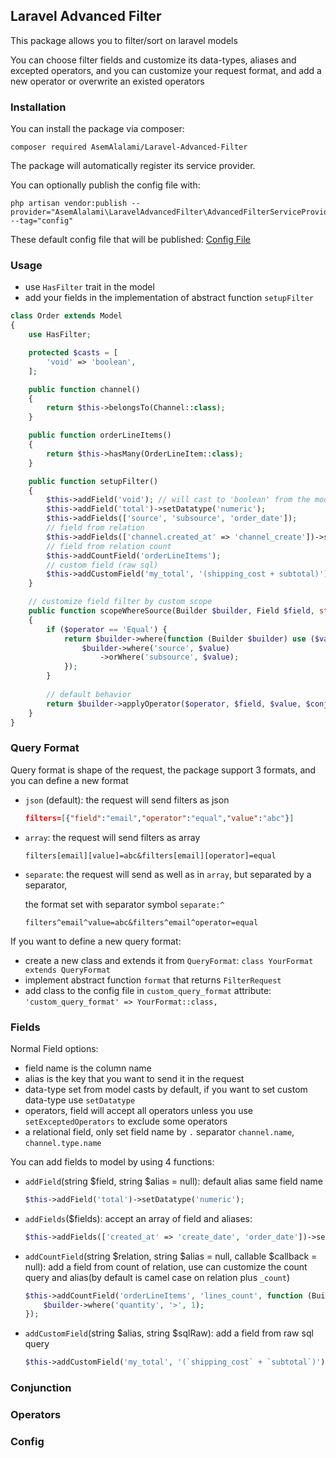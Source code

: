 ## Laravel Advanced Filter
This package allows you to filter/sort on laravel models

You can choose filter fields and customize its data-types, aliases and excepted operators, 
and you can customize your request format, and add a new operator or overwrite an existed operators


### Installation  
You can install the package via composer:
```  
composer required AsemAlalami/Laravel-Advanced-Filter
```  

The package will automatically register its service provider.

You can optionally publish the config file with:
```
php artisan vendor:publish --provider="AsemAlalami\LaravelAdvancedFilter\AdvancedFilterServiceProvider" --tag="config"
```

These default config file that will be published:
 [Config File](https://github.com/AsemAlalami/Laravel-Advanced-Filter/blob/master/config/advanced_filter.php)

### Usage
- use `HasFilter` trait in the model
- add your fields in the implementation of abstract function `setupFilter`
```php
class Order extends Model
{
    use HasFilter;

    protected $casts = [
        'void' => 'boolean',
    ];

    public function channel()
    {
        return $this->belongsTo(Channel::class);
    }

    public function orderLineItems()
    {
        return $this->hasMany(OrderLineItem::class);
    }

    public function setupFilter()
    {
        $this->addField('void'); // will cast to 'boolean' from the model casts
        $this->addField('total')->setDatatype('numeric');
        $this->addFields(['source', 'subsource', 'order_date']);
        // field from relation
        $this->addFields(['channel.created_at' => 'channel_create'])->setDatatype('date');
        // field from relation count
        $this->addCountField('orderLineItems');
        // custom field (raw sql)
        $this->addCustomField('my_total', '(shipping_cost + subtotal)');
    }

    // customize field filter by custom scope
    public function scopeWhereSource(Builder $builder, Field $field, string $operator, $value, $conjunction = 'and')
    {
        if ($operator == 'Equal') {
            return $builder->where(function (Builder $builder) use ($value) {
                $builder->where('source', $value)
                    ->orWhere('subsource', $value);
            });
        }
        
        // default behavior
        return $builder->applyOperator($operator, $field, $value, $conjunction);
    }
}
```

### Query Format
Query format is shape of the request, the package support 3 formats, and you can define a new format
- `json` (default): the request will send filters as json 
    ```json
    filters=[{"field":"email","operator":"equal","value":"abc"}]
    ```
- `array`: the request will send filters as array
    ```
    filters[email][value]=abc&filters[email][operator]=equal
    ```
- `separate`: the request will send as well as in `array`, but separated by a separator, 
    
    the format set with separator symbol `separate:^`
    ```
    filters^email^value=abc&filters^email^operator=equal
    ```
  
If you want to define a new query format:
- create a new class and extends it from `QueryFormat`: `class YourFormat extends QueryFormat`
- implement abstract function `format` that returns `FilterRequest`
- add class to the config file in `custom_query_format` attribute: `'custom_query_format' => YourFormat::class,`


### Fields
Normal Field options:
- field name is the column name
- alias is the key that you want to send it in the request
- data-type set from model casts by default, if you want to set custom data-type use `setDatatype`
- operators, field will accept all operators unless you use `setExceptedOperators` to exclude some operators
- a relational field, only set field name by `.` separator `channel.name`, `channel.type.name`
    
You can add fields to model by using 4 functions:
- `addField`(string $field, string $alias = null): default alias same field name
    ```php
    $this->addField('total')->setDatatype('numeric');
    ```
- `addFields`($fields): accept an array of field and aliases:
    ```php
    $this->addFields(['created_at' => 'create_date', 'order_date'])->setDatatype('date');
    ```
- `addCountField`(string $relation, string $alias = null, callable $callback = null): add a field from count of relation,
    use can customize the count query and alias(by default is camel case on relation plus `_count`)
    ```php 
    $this->addCountField('orderLineItems', 'lines_count', function (Builder $builder) {
        $builder->where('quantity', '>', 1);
    });
    ```
- `addCustomField`(string $alias, string $sqlRaw): add a field from raw sql query
    ```php
    $this->addCustomField('my_total', '(`shipping_cost` + `subtotal`)');
    ```

### Conjunction

### Operators

### Config
